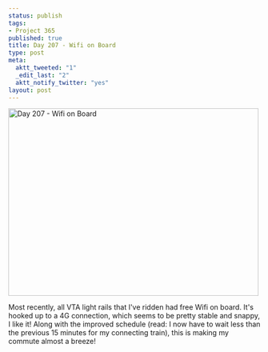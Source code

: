 ```yaml
--- 
status: publish
tags: 
- Project 365
published: true
title: Day 207 - Wifi on Board
type: post
meta: 
  aktt_tweeted: "1"
  _edit_last: "2"
  aktt_notify_twitter: "yes"
layout: post
---
```

<a href="http://www.flickr.com/photos/freeed/5980034309/" title="Day 207 - Wifi on Board by Fred​, on Flickr"><img src="http://farm7.static.flickr.com/6146/5980034309_d4b3f97a41.jpg" width="500" height="375" alt="Day 207 - Wifi on Board"/></a>

Most recently, all VTA light rails that I've ridden had free Wifi on board. It's hooked up to a 4G connection, which seems to be pretty stable and snappy, I like it! Along with the improved schedule (read: I now have to wait less than the previous 15 minutes for my connecting train), this is making my commute almost a breeze!
